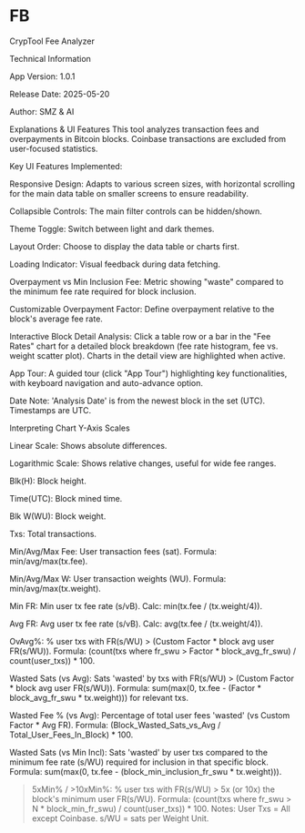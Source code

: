 # FB
CrypTool Fee Analyzer

Technical Information

App Version: 1.0.1

Release Date: 2025-05-20

Author: SMZ & AI


Explanations & UI Features
This tool analyzes transaction fees and overpayments in Bitcoin blocks. Coinbase transactions are excluded from user-focused statistics.

Key UI Features Implemented:

Responsive Design: Adapts to various screen sizes, with horizontal scrolling for the main data table on smaller screens to ensure readability.

Collapsible Controls: The main filter controls can be hidden/shown.

Theme Toggle: Switch between light and dark themes.

Layout Order: Choose to display the data table or charts first.

Loading Indicator: Visual feedback during data fetching.

Overpayment vs Min Inclusion Fee: Metric showing "waste" compared to the minimum fee rate required for block inclusion.

Customizable Overpayment Factor: Define overpayment relative to the block's average fee rate.

Interactive Block Detail Analysis: Click a table row or a bar in the "Fee Rates" chart for a detailed block breakdown (fee rate histogram, fee vs. weight scatter plot). Charts in the detail view are highlighted when active.

App Tour: A guided tour (click "App Tour") highlighting key functionalities, with keyboard navigation and auto-advance option.

Date Note: 'Analysis Date' is from the newest block in the set (UTC). Timestamps are UTC.


Interpreting Chart Y-Axis Scales

Linear Scale: Shows absolute differences.

Logarithmic Scale: Shows relative changes, useful for wide fee ranges.


Blk(H): Block height.

Time(UTC): Block mined time.

Blk W(WU): Block weight.

Txs: Total transactions.

Min/Avg/Max Fee: User transaction fees (sat). Formula: min/avg/max(tx.fee).

Min/Avg/Max W: User transaction weights (WU). Formula: min/avg/max(tx.weight).

Min FR: Min user tx fee rate (s/vB). Calc: min(tx.fee / (tx.weight/4)).

Avg FR: Avg user tx fee rate (s/vB). Calc: avg(tx.fee / (tx.weight/4)).

OvAvg%: % user txs with FR(s/WU) > (Custom Factor * block avg user FR(s/WU)). Formula: (count(txs where fr_swu > Factor * block_avg_fr_swu) / count(user_txs)) * 100.

Wasted Sats (vs Avg): Sats 'wasted' by txs with FR(s/WU) > (Custom Factor * block avg user FR(s/WU)). Formula: sum(max(0, tx.fee - (Factor * block_avg_fr_swu * tx.weight))) for relevant txs.

Wasted Fee % (vs Avg): Percentage of total user fees 'wasted' (vs Custom Factor * Avg FR). Formula: (Block_Wasted_Sats_vs_Avg / Total_User_Fees_In_Block) * 100.

Wasted Sats (vs Min Incl): Sats 'wasted' by user txs compared to the minimum fee rate (s/WU) required for inclusion in that specific block. Formula: sum(max(0, tx.fee - (block_min_inclusion_fr_swu * tx.weight))).

>5xMin% / >10xMin%: % user txs with FR(s/WU) > 5x (or 10x) the block's minimum user FR(s/WU). Formula: (count(txs where fr_swu > N * block_min_fr_swu) / count(user_txs)) * 100.
Notes: User Txs = All except Coinbase. s/WU = sats per Weight Unit.
>
>
